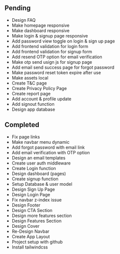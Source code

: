 ## Pending
- Design FAQ
- Make homepage responsive
- Make dashboard responsive
- Make login & signup page responsive
- Add password view toggle on login & sign up page
- Add frontend validation for login form
- Add frontend validation for signup form
- Add resend OTP option for email verification
- Make otp send usign js for signup page
- Add email send success page for forgot password
- Make password reset token expire after use
- Make assets local
- Create T&C page
- Create Privacy Policy Page
- Create report page
- Add account & profile update
- Add signout function
- Design app database

## Completed
- Fix page links
- Make navbar menu dynamic
- Add forgot password with email link
- Add email verification with OTP option
- Design an email templates
- Create user auth middleware
- Create Login function
- Design dashboard (pages)
- Create signup function
- Setup Database & user model
- Design Sign Up Page
- Design Login Page
- Fix navbar z-index issue
- Design Footer
- Design CTA Section
- Design more features section
- Design Features Section
- Design Cover
- Re-Design Navbar
- Create App Layout
- Project setup with github
- Install tailwindcss
